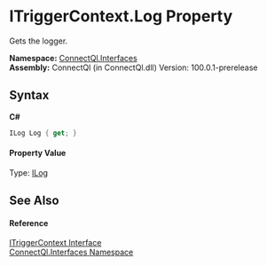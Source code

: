 # ITriggerContext.Log Property 
 

Gets the logger.

**Namespace:**&nbsp;<a href="N_ConnectQl_Interfaces">ConnectQl.Interfaces</a><br />**Assembly:**&nbsp;ConnectQl (in ConnectQl.dll) Version: 100.0.1-prerelease

## Syntax

**C#**<br />
``` C#
ILog Log { get; }
```


#### Property Value
Type: <a href="T_ConnectQl_Interfaces_ILog">ILog</a>

## See Also


#### Reference
<a href="T_ConnectQl_Interfaces_ITriggerContext">ITriggerContext Interface</a><br /><a href="N_ConnectQl_Interfaces">ConnectQl.Interfaces Namespace</a><br />